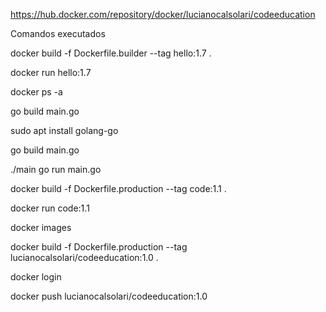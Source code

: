 

https://hub.docker.com/repository/docker/lucianocalsolari/codeeducation

Comandos executados

docker build -f Dockerfile.builder --tag hello:1.7 .

docker run hello:1.7

docker ps -a

go build main.go

sudo apt install golang-go

go build main.go

./main go run main.go

docker build -f Dockerfile.production --tag code:1.1 .

docker run code:1.1

docker images

docker build -f Dockerfile.production --tag lucianocalsolari/codeeducation:1.0 .

docker login

docker push lucianocalsolari/codeeducation:1.0
